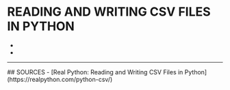 # READING AND WRITING CSV FILES IN PYTHON
-
-



<hr>
## SOURCES
- [Real Python: Reading and Writing CSV Files in Python](https://realpython.com/python-csv/)
